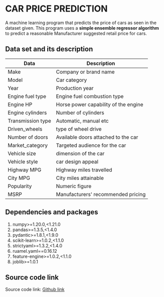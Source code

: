 # CAR PRICE PREDICTION  

A machine learning program that predicts the price of cars as seen in the dataset given. This program uses a **simple ensemble regressor algorithm** to predict a reasonable Manufacturer suggested retail price for cars.  

## Data set and its description  

| Data              | Description                          |
|-------------------|--------------------------------------|
| Make              | Company or brand name                |
| Model             | Car category                         |
| Year              | Production year                      |
| Engine fuel type  | Engine fuel combustion type          |
| Engine HP         | Horse power capability of the engine |
| Engine cylinders  | Number of cylinders                  |
| Transmission type | Automatic, manual etc                |
| Driven_wheels     | type of wheel drive                  |
| Number of doors   | Available doors attached to the car  |
| Market_category   | Targeted audience for the car        |
| Vehicle size      | dimension of the car                 |
| Vehicle style     | car design appeal                    |
| Highway MPG       | Highway miles travelled              |
| City MPG          | City miles attainable                |
| Popularity        | Numeric figure                       |
| MSRP              | Manufacturers' recommended pricing   |

## Dependencies and packages  

1. numpy>=1.20.0,<1.21.0
2. pandas>=1.3.5,<1.4.0
3. pydantic>=1.8.1,<1.9.0
4. scikit-learn>=1.0.2,<1.1.0
5. strictyaml>=1.3.2,<1.4.0
6. ruamel.yaml==0.16.12
7. feature-engine>=1.0.2,<1.1.0
8. joblib>=1.0.1  

## Source code link  

Source code link:
[Github link](https://github.com/chibuikeeugene/Car_price_prediction.git)  